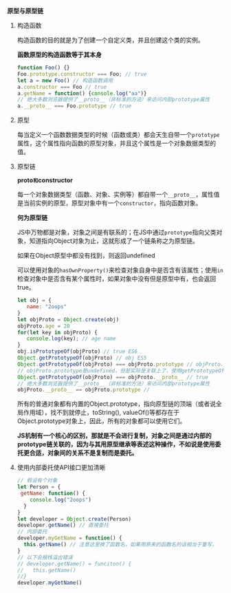 **原型与原型链**

1. 构造函数

   构造函数的目的就是为了创建一个自定义类，并且创建这个类的实例。

   **函数原型的构造函数等于其本身**

   ```javascript
   function Foo() {}
   Foo.prototype.constructor === Foo; // true
   let a = new Foo() // 构造函数调用
   a.constructor === Foo // true
   a.getName = function() {console.log("aa")}
   // 绝大多数浏览器提供了__proto__（非标准的方法）来访问内部prototype属性
   a.__proto__ === Foo.prototype // true
   ```

2. 原型

   每当定义一个函数数据类型的时候（函数或类）都会天生自带一个`prototype`属性，这个属性指向函数的原型对象，并且这个属性是一个对象数据类型的值。

3. 原型链

   **__proto__`和`constructor**

   每一个对象数据类型（函数、对象、实例等）都自带一个`__proto__`，属性值是当前实例的原型，原型对象中有一个`constructor`，指向函数对象。

   **何为原型链**

   JS中万物都是对象，对象之间是有联系的；在JS中通过`prototype`指向父类对象，知道指向Object对象为止，这就形成了一个链条称之为原型链。

   如果在Object原型中都没有找到，则返回undefined

   可以使用对象的`hasOwnProperty()`来检查对象自身中是否含有该属性；使用`in`检查对象中是否含有某个属性时，如果对象中没有但是原型中有，也会返回true。

   ```javascript
   let obj = {
      name: "2oops"
   }
   let objProto = Object.create(obj)
   objProto.age = 20
   for(let key in objProto) {
      console.log(key); // age name 
   }
   obj.isPrototypeOf(objProto) // true ES6
   Object.getPrototypeOf(objProto) // obj ES5
   Object.getPrototypeOf(objProto) === objProto.prototype // objProto.prototype为undefined
   // objProto.prototype是undefined，但是实际是关联上了，使用getPrototypeOf访问
   Object.getPrototypeOf(objProto) === objProto.__proto__ // true
   // 绝大多数浏览器提供了__proto__（非标准的方法）来访问内部prototype属性
   objProto.__proto__ == objProto.prototype // 
   ```
   
   所有的普通对象都有内置的Object.prototype，指向原型链的顶端（或者说全局作用域），找不到就停止，toString(), valueOf()等都存在于Object.prototype对象上，因此，所有的对象都可以使用它们。
   
   **JS机制有一个核心的区别，那就是不会进行复制，对象之间是通过内部的prototype链关联的，因为与其用原型继承等表述这种操作，不如说是使用委托更合适，对象间的关系不是复制而是委托。**
   
4. 使用内部委托使API接口更加清晰

   ```javascript
   // 假设有个对象
   let Person = {
   	getName: function() {
       console.log("2oops")
     }
   }
   let developer = Object.create(Person)
   developer.getName() // 直接委托
   // 内部委托
   developer.myGetName = function() {
     this.getName() // 注意这里换了函数名，如果用原来的函数名的话相当于重写，
   }
   // 以下会报栈溢出错误
   // developer.getName() = funciton() {
   //	this.getName()
   //}
   developer.myGetName()
   ```

   